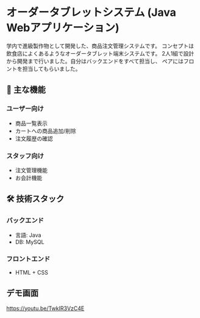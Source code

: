 # オーダータブレットシステム (Java Webアプリケーション)
学内で進級製作物として開発した、商品注文管理システムです。
コンセプトは飲食店によくあるようなオーダータブレット端末システムです。
2人1組で設計から開発まで行いました。自分はバックエンドをすべて担当し、
ペアにはフロントを担当してもらいました。

## 🌟 主な機能
### ユーザー向け
- 商品一覧表示
- カートへの商品追加/削除
- 注文履歴の確認
### スタッフ向け
- 注文管理機能
- お会計機能

## 🛠 技術スタック
### バックエンド
- 言語: Java
- DB:   MySQL
### フロントエンド
- HTML + CSS

## デモ画面
https://youtu.be/TwkIR3VzC4E
